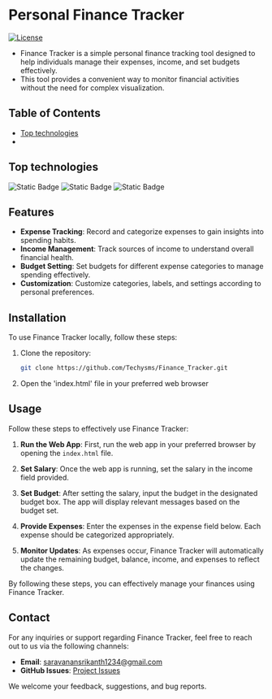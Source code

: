 # Personal Finance Tracker
[![License](https://img.shields.io/badge/license-MIT-blue.svg)](LICENSE)
- Finance Tracker is a simple personal finance tracking tool designed to help individuals manage their expenses, income, and set budgets effectively. 
- This tool provides a convenient way to monitor financial activities without the need for complex visualization.
## Table of Contents

- [Top technologies](#topTechnologies)
- 
## Top technologies 
![Static Badge](https://img.shields.io/badge/Html-red?style=for-the-badge&logo=html)
![Static Badge](https://img.shields.io/badge/Css-61DBFB?style=for-the-badge&labelColor=black)
![Static Badge](https://img.shields.io/badge/JavaScript-yellow?style=for-the-badge&labelColor=black)


## Features

- **Expense Tracking**: Record and categorize expenses to gain insights into spending habits.
- **Income Management**: Track sources of income to understand overall financial health.
- **Budget Setting**: Set budgets for different expense categories to manage spending effectively.
- **Customization**: Customize categories, labels, and settings according to personal preferences.

## Installation

To use Finance Tracker locally, follow these steps:

1. Clone the repository:

   ```bash
   git clone https://github.com/Techysms/Finance_Tracker.git


1. Open the 'index.html' file in your preferred web browser

## Usage

Follow these steps to effectively use Finance Tracker:

1. **Run the Web App**: First, run the web app in your preferred browser by opening the `index.html` file.

2. **Set Salary**: Once the web app is running, set the salary in the income field provided.

3. **Set Budget**: After setting the salary, input the budget in the designated budget box. The app will display relevant messages based on the budget set.

4. **Provide Expenses**: Enter the expenses in the expense field below. Each expense should be categorized appropriately.

5. **Monitor Updates**: As expenses occur, Finance Tracker will automatically update the remaining budget, balance, income, and expenses to reflect the changes.

By following these steps, you can effectively manage your finances using Finance Tracker.

## Contact

For any inquiries or support regarding Finance Tracker, feel free to reach out to us via the following channels:

- **Email**: [saravanansrikanth1234@gmail.com](mailto:saravanansrikanth3112.com)
- **GitHub Issues**: [Project Issues](https://github.com/Techysms/Finance_Tracker/issues)

We welcome your feedback, suggestions, and bug reports.

  
